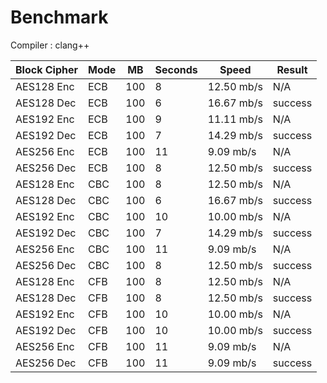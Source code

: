 # Benchmark

Compiler : clang++

| Block Cipher | Mode | MB | Seconds | Speed | Result |
| ------------ | ---- | -- | ------- | ----- | ------ |
| AES128 Enc | ECB | 100 | 8 | 12.50 mb/s | N/A |
| AES128 Dec | ECB | 100 | 6 | 16.67 mb/s | success |
| AES192 Enc | ECB | 100 | 9 | 11.11 mb/s | N/A |
| AES192 Dec | ECB | 100 | 7 | 14.29 mb/s | success |
| AES256 Enc | ECB | 100 | 11 | 9.09 mb/s | N/A |
| AES256 Dec | ECB | 100 | 8 | 12.50 mb/s | success |
| AES128 Enc | CBC | 100 | 8 | 12.50 mb/s | N/A |
| AES128 Dec | CBC | 100 | 6 | 16.67 mb/s | success |
| AES192 Enc | CBC | 100 | 10 | 10.00 mb/s | N/A |
| AES192 Dec | CBC | 100 | 7 | 14.29 mb/s | success |
| AES256 Enc | CBC | 100 | 11 | 9.09 mb/s | N/A |
| AES256 Dec | CBC | 100 | 8 | 12.50 mb/s | success |
| AES128 Enc | CFB | 100 | 8 | 12.50 mb/s | N/A |
| AES128 Dec | CFB | 100 | 8 | 12.50 mb/s | success |
| AES192 Enc | CFB | 100 | 10 | 10.00 mb/s | N/A |
| AES192 Dec | CFB | 100 | 10 | 10.00 mb/s | success |
| AES256 Enc | CFB | 100 | 11 | 9.09 mb/s | N/A |
| AES256 Dec | CFB | 100 | 11 | 9.09 mb/s | success |
